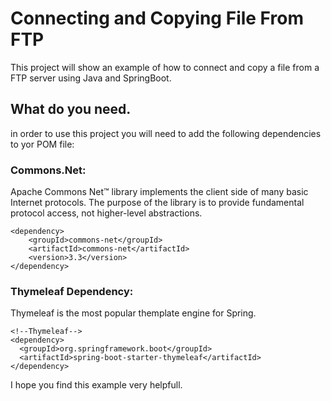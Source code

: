 # Connecting and Copying File From FTP #
This project will show an example of how to connect and copy a file from a FTP server using Java and SpringBoot.

## What do you need. 
in order to use this project you will need to add the following dependencies to yor POM file:

### Commons.Net:
Apache Commons Net™ library implements the client side of many basic Internet protocols. 
The purpose of the library is to provide fundamental protocol access, not higher-level abstractions.
```
<dependency>
    <groupId>commons-net</groupId>
    <artifactId>commons-net</artifactId>
    <version>3.3</version>
</dependency>
```
### Thymeleaf Dependency:
Thymeleaf is the most popular themplate engine for Spring.

```
<!--Thymeleaf-->
<dependency>
  <groupId>org.springframework.boot</groupId>
  <artifactId>spring-boot-starter-thymeleaf</artifactId>
</dependency>
```

I hope you find this example very helpfull. 

